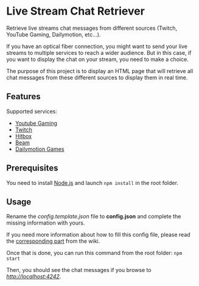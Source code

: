 # Live Stream Chat Retriever
Retrieve live streams chat messages from different sources (Twitch, YouTube Gaming, Dailymotion, etc...).

If you have an optical fiber connection, you might want to send your live streams to multiple services to reach a wider audience. But in this case, if you want to display the chat on your stream, you need to make a choice.

The purpose of this project is to display an HTML page that will retrieve all chat messages from these different sources to display them in real time.

## Features

Supported services:
* [Youtube Gaming](https://gaming.youtube.com/)
* [Twitch](https://www.twitch.tv/)
* [Hitbox](https://www.hitbox.tv/)
* [Beam](https://www.beam.pro/)
* [Dailymotion Games](https://www.beam.pro/)

## Prerequisites

You need to install [Node.js](https://nodejs.org/en/download/) and launch `npm install` in the root folder.

## Usage

Rename the *config.template.json* file to **config.json** and complete the missing information with yours.

If you need more information about how to fill this config file, please read the [corresponding part](https://github.com/Noxalus/Live-Stream-Chat-Retriever/wiki/Configuration-file) from the wiki.

Once that is done, you can run this command from the root folder: ``npm start``

Then, you should see the chat messages if you browse to [*http://localhost:4242*](http://localhost:4242).
